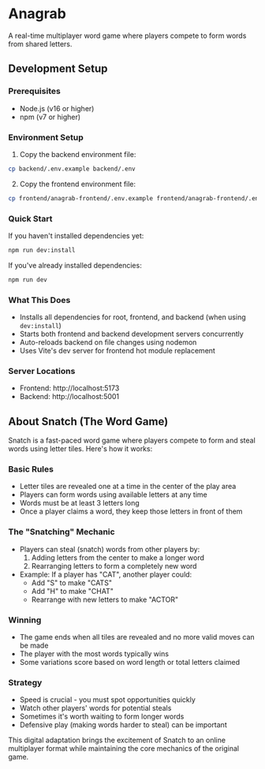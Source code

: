 # Anagrab

A real-time multiplayer word game where players compete to form words from shared letters.

## Development Setup

### Prerequisites

- Node.js (v16 or higher)
- npm (v7 or higher)

### Environment Setup

1. Copy the backend environment file:

```bash
cp backend/.env.example backend/.env
```

2. Copy the frontend environment file:

```bash
cp frontend/anagrab-frontend/.env.example frontend/anagrab-frontend/.env
```

### Quick Start

If you haven't installed dependencies yet:

```bash
npm run dev:install
```

If you've already installed dependencies:

```bash
npm run dev
```

### What This Does

- Installs all dependencies for root, frontend, and backend (when using `dev:install`)
- Starts both frontend and backend development servers concurrently
- Auto-reloads backend on file changes using nodemon
- Uses Vite's dev server for frontend hot module replacement

### Server Locations

- Frontend: http://localhost:5173
- Backend: http://localhost:5001

## About Snatch (The Word Game)

Snatch is a fast-paced word game where players compete to form and steal words using letter tiles. Here's how it works:

### Basic Rules

- Letter tiles are revealed one at a time in the center of the play area
- Players can form words using available letters at any time
- Words must be at least 3 letters long
- Once a player claims a word, they keep those letters in front of them

### The "Snatching" Mechanic

- Players can steal (snatch) words from other players by:
  1. Adding letters from the center to make a longer word
  2. Rearranging letters to form a completely new word
- Example: If a player has "CAT", another player could:
  - Add "S" to make "CATS"
  - Add "H" to make "CHAT"
  - Rearrange with new letters to make "ACTOR"

### Winning

- The game ends when all tiles are revealed and no more valid moves can be made
- The player with the most words typically wins
- Some variations score based on word length or total letters claimed

### Strategy

- Speed is crucial - you must spot opportunities quickly
- Watch other players' words for potential steals
- Sometimes it's worth waiting to form longer words
- Defensive play (making words harder to steal) can be important

This digital adaptation brings the excitement of Snatch to an online multiplayer format while maintaining the core mechanics of the original game.
